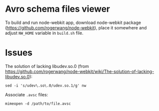 Avro schema files viewer
========================

To build and run node-webkit app, download node-webkit package (https://github.com/rogerwang/node-webkit), place it somewhere and adjust `NW_HOME` variable in `build.sh` file.

Issues
======

The solution of lacking libudev.so.0 (from https://github.com/rogerwang/node-webkit/wiki/The-solution-of-lacking-libudev.so.0):

```
sed -i 's/udev\.so\.0/udev.so.1/g' nw
```

Associate `.avsc` files:

```
mimeopen -d /path/to/file.avsc
```
